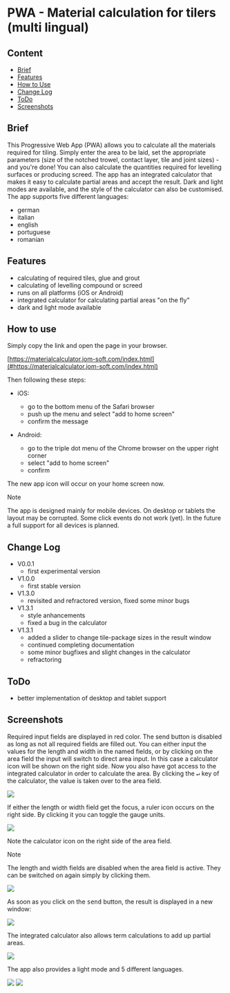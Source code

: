 # PWA - Material calculation for tilers (multi lingual)


## Content
  * [Brief](#brief)
  * [Features](#features)
  * [How to Use](#how-to-use)
  * [Change Log](#change-log)
  * [ToDo](#todo)  
  * [Screenshots](#screenshots)


## Brief 
  This Progressive Web App (PWA) allows you to calculate all the materials required for tiling. Simply enter the area to be laid, set the appropriate parameters (size of the notched trowel, contact layer, tile and joint sizes) - and you're done!
  You can also calculate the quantities required for levelling surfaces or producing screed.
  The app has an integrated calculator that makes it easy to calculate partial areas and accept the result.
  Dark and light modes are available, and the style of the calculator can also be customised.
  The app supports five different languages:
  - german
  - italian
  - english
  - portuguese
  - romanian


## Features
  * calculating of required tiles, glue and grout
  * calculating of levelling compound or screed
  * runs on all platforms (iOS or Android)
  * integrated calculator for calculating partial areas "on the fly"
  * dark and light mode available


## How to use
  Simply copy the link and open the page in your browser.

  [https://materialcalculator.jom-soft.com/index.html](#https://materialcalculator.jom-soft.com/index.html)

  Then following these steps:
  * iOS:
    - go to the bottom menu of the Safari browser
    - push up the menu and select "add to home screen"
    - confirm the message

  * Android:
    - go to the triple dot menu of the Chrome browser on the upper right corner
    - select "add to home screen"
    - confirm

  The new app icon will occur on your home screen now.

  > [!NOTE] 
  > The app is designed mainly for mobile devices. On desktop or tablets the layout may be corrupted.
  > Some click events do not work (yet). In the future a full support for all devices is planned.

## Change Log
  * V0.0.1
    - first experimental version
  * V1.0.0
    - first stable version
  * V1.3.0
    - revisited and refractored version, fixed some minor bugs
  * V1.3.1
    - style anhancements
    - fixed a bug in the calculator
  * V1.3.1
    - added a slider to change tile-package sizes in the result window
    - continued completing documentation
    - some minor bugfixes and slight changes in the calculator
    - refractoring


## ToDo
  - better implementation of desktop and tablet support


## Screenshots


Required input fields are displayed in red color. The send button is disabled as long as not all required fields are filled out.
You can either input the values for the length and width in the named fields, or by clicking on the area field the input will switch to direct area input.
In this case a calculator icon will be shown on the right side. Now you also have got access to the integrated calculator in order to calculate the area. By clicking the <kbd> ↵</kbd>  key of the calculator, the value is taken over to the area field.

<img src="./img/screenshots/scn00.jpg">

If either the length or width field get the focus, a ruler icon occurs on the right side. By clicking it you can toggle the gauge units.

<img src="./img/screenshots/scn01.jpg">

Note the calculator icon on the right side of the area field. 
> [!NOTE]
> The length and width fields are disabled when the area field is active. They can be switched on again simply by clicking them.

<img src="./img/screenshots/scn02.jpg">

As soon as you click on the <kbd> send</kbd> button, the result is displayed in a new window:

<img src="./img/screenshots/scn03.jpg">

The integrated calculator also allows term calculations to add up partial areas.

<img src="./img/screenshots/scn04.jpg">

The app also provides a light mode and 5 different languages.

<img src="./img/screenshots/scn06.jpg">


<img src="./img/screenshots/scn07.jpg">
